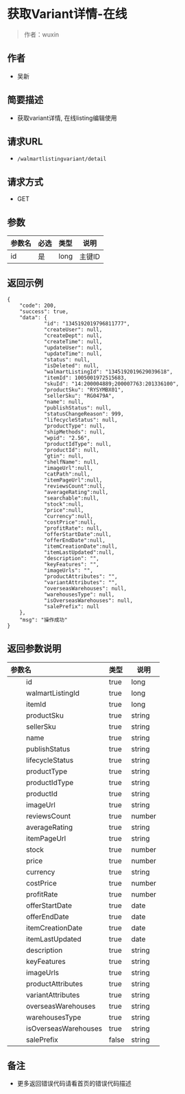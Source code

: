 # 获取Variant详情-在线

> 作者：wuxin

## 作者
- 吴新

    
## 简要描述

- 获取variant详情, 在线listing编辑使用

## 请求URL
- `/walmartlistingvariant/detail`
  
## 请求方式
- GET 

## 参数

|参数名|必选|类型|说明|
|:----    |:---|:----- |-----   |
|id |是  |long |主键ID   |

## 返回示例 

``` 
{
    "code": 200,
    "success": true,
    "data": {
			"id": "1345192019796811777",
			"createUser": null,
			"createDept": null,
			"createTime": null,
			"updateUser": null,
			"updateTime": null,
			"status": null,
			"isDeleted": null,
			"walmartListingId": "1345192019629039618",
			"itemId": 1005001972515683,
			"skuId": "14:200004889;200007763:201336100",
			"productSku": "RYSYMBX01",
			"sellerSku": "RG0479A",
			"name": null,
			"publishStatus": null,
			"statusChangeReason": 999,
			"lifecycleStatus": null,
			"productType": null,
			"shipMethods": null,
			"wpid": "2.56",
			"productIdType": null,
			"productId": null,
			"gtin": null,
			"shelfName": null,
			"imageUrl":null,
			"catPath":null,
			"itemPageUrl":null,
			"reviewsCount":null,
			"averageRating":null,
			"searchable":null,
			"stock":null,
			"price":null,
			"currency":null,
			"costPrice":null,
			"profitRate": null,
			"offerStartDate":null,
			"offerEndDate":null,
			"itemCreationDate":null,
			"itemLastUpdated":null,
			"description": "",
			"keyFeatures": "",
			"imageUrls": "",
			"productAttributes": "",
			"variantAttributes": "",
			"overseasWarehouses": null,
			"warehousesType": null,
			"isOverseasWarehouses": null,
			"salePrefix": null
    },
    "msg": "操作成功"
}
```

## 返回参数说明 

|参数名|类型|说明|
|:-----  |:-----|-----                           |
|&emsp;&emsp; id|true|long |skuId|
|&emsp;&emsp; walmartListingId|true|long |主表关联ID|
|&emsp;&emsp; itemId|true|long |平台ID|
|&emsp;&emsp; productSku|true|string |产品SKU|
|&emsp;&emsp; sellerSku|true|string |平台SKU|
|&emsp;&emsp; name|true|string |变体名称|
|&emsp;&emsp; publishStatus|true|string |发布状态|
|&emsp;&emsp; lifecycleStatus|true|string |商品状态|
|&emsp;&emsp; productType|true|string |产品类型|
|&emsp;&emsp; productIdType|true|string |产品ID类型 ISBN、UPC、EAN|
|&emsp;&emsp; productId|true|string |产品ID|
|&emsp;&emsp; imageUrl|true|string |主图|
|&emsp;&emsp; reviewsCount|true|number |评论数|
|&emsp;&emsp; averageRating|true|string |评分|
|&emsp;&emsp; itemPageUrl|true|string |商品URL|
|&emsp;&emsp; stock|true|number |库存|
|&emsp;&emsp; price|true|number |价格|
|&emsp;&emsp; currency|true|string |币种|
|&emsp;&emsp; costPrice|true|number |成本价|
|&emsp;&emsp; profitRate|true|number |利润率|
|&emsp;&emsp; offerStartDate|true|date |上架开始时间|
|&emsp;&emsp; offerEndDate|true|date |上架结束时间|
|&emsp;&emsp; itemCreationDate|true|date |平台创建时间|
|&emsp;&emsp; itemLastUpdated|true|date |平台修改时间|
|&emsp;&emsp; description|true|string |商品描述|
|&emsp;&emsp; keyFeatures|true|string |关键词|
|&emsp;&emsp; imageUrls|true|string |图片|
|&emsp;&emsp; productAttributes|true|string |产品属性|
|&emsp;&emsp; variantAttributes|true|string |变体属性|
|&emsp;&emsp; overseasWarehouses|true|string |海外仓编码|
|&emsp;&emsp; warehousesType|true|string |仓库编码|
|&emsp;&emsp; isOverseasWarehouses|true|string |是否海外仓|
|&emsp;&emsp; salePrefix|false|string |销售前缀|
## 备注 

- 更多返回错误代码请看首页的错误代码描述